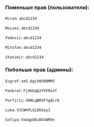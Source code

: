 ### Поменьше прав (пользователи):

`Miron`: `abcd1234`
	
`Moisei`: `abcd1234`

`Fedosii`: `abcd1234`
	
`Mitofan`: `abcd1234`
	
`Stanimir`: `abcd1234`

### Побольше прав (админы):

`Evgraf`: `smS_6gLhW300MM3`

`Pankrat`: `FjOUGqQ2YVFRaJf`

`Porfirii`: `VHNLqBM3FYg8Lr8`

`Luka`: `VJCWhPLGLDbSay1`

`Sofiya`: `VxGqpOEuDGSWR9n`